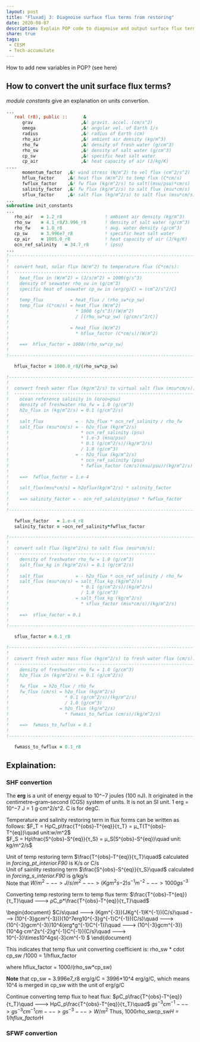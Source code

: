```yaml
---
layout: post
title: "Fluxadj 3: Diagnoise surface flux terms from restoring"
date: 2020-08-07
description: Explain POP code to diagnoise and output surface flux terms from restoring terms
share: true
tags:
 - CESM
 - Tech-accumulate
---
```


How to add new variables in POP? (see here)

## How to convert the unit surface flux terms?
*module constants* give an explanation on units convertion.
```fortran
...
   real (r8), public ::      &
      grav                  ,&! gravit. accel. (cm/s^2)
      omega                 ,&! angular vel. of Earth 1/s
      radius                ,&! radius of Earth (cm)
      rho_air               ,&! ambient air density (kg/m^3)
      rho_fw                ,&! density of fresh water (g/cm^3)
      rho_sw                ,&! density of salt water (g/cm^3)
      cp_sw                 ,&! specific heat salt water
      cp_air                ,&! heat capacity of air (J/kg/K)
....
      momentum_factor  ,&! wind stress (N/m^2) to vel flux (cm^2/s^2)
      hflux_factor     ,&! heat flux (W/m^2) to temp flux (C*cm/s)
      fwflux_factor    ,&! fw flux (kg/m^2/s) to salt((msu/psu)*cm/s)
      salinity_factor  ,&! fw flux (kg/m^2/s) to salt flux (msu*cm/s)
      sflux_factor     ,&! salt flux (kg/m^2/s) to salt flux (msu*cm/s)
...
subroutine init_constants
...
   rho_air   = 1.2_r8                ! ambient air density (kg/m^3)
   rho_sw    = 4.1_r8/3.996_r8       ! density of salt water (g/cm^3)
   rho_fw    = 1.0_r8                ! avg. water density (g/cm^3)
   cp_sw     = 3.996e7_r8            ! specific heat salt water
   cp_air    = 1005.0_r8             ! heat capacity of air (J/kg/K)   
   ocn_ref_salinity   = 34.7_r8      ! (psu)   
...
!-----------------------------------------------------------------------
!
!  convert heat, solar flux (W/m^2) to temperature flux (C*cm/s):
!  --------------------------------------------------------------
!    heat_flux in (W/m^2) = (J/s/m^2) = 1000(g/s^3)
!    density of seawater rho_sw in (g/cm^3)
!    specific heat of seawater cp_sw in (erg/g/C) = (cm^2/s^2/C)
!
!    temp_flux          = heat_flux / (rho_sw*cp_sw)
!    temp_flux (C*cm/s) = heat_flux (W/m^2)
!                         * 1000 (g/s^3)/(W/m^2)
!                         / [(rho_sw*cp_sw) (g/cm/s^2/C)]
!
!                       = heat_flux (W/m^2)
!                         * hflux_factor (C*cm/s)/(W/m^2)
!
!    ==>  hflux_factor = 1000/(rho_sw*cp_sw)
!
!-----------------------------------------------------------------------

   hflux_factor = 1000.0_r8/(rho_sw*cp_sw)

!-----------------------------------------------------------------------
!
!  convert fresh water flux (kg/m^2/s) to virtual salt flux (msu*cm/s):
!  --------------------------------------------------------------------
!    ocean reference salinity in (o/oo=psu)
!    density of freshwater rho_fw = 1.0 (g/cm^3)
!    h2o_flux in (kg/m^2/s) = 0.1 (g/cm^2/s)
!
!    salt_flux            = - h2o_flux * ocn_ref_salinity / rho_fw
!    salt_flux (msu*cm/s) = - h2o_flux (kg/m^2/s)
!                           * ocn_ref_salinity (psu)
!                           * 1.e-3 (msu/psu)
!                           * 0.1 (g/cm^2/s)/(kg/m^2/s)
!                           / 1.0 (g/cm^3)
!                         = - h2o_flux (kg/m^2/s)
!                           * ocn_ref_salinity (psu)
!                           * fwflux_factor (cm/s)(msu/psu)/(kg/m^2/s)
!
!    ==>  fwflux_factor = 1.e-4
!
!    salt_flux(msu*cm/s) = h2oflux(kg/m^2/s) * salinity_factor
!
!    ==> salinity_factor = - ocn_ref_salinity(psu) * fwflux_factor
!
!-----------------------------------------------------------------------

   fwflux_factor   = 1.e-4_r8
   salinity_factor = -ocn_ref_salinity*fwflux_factor

!-----------------------------------------------------------------------
!
!  convert salt flux (kg/m^2/s) to salt flux (msu*cm/s):
!  -----------------------------------------------------
!    density of freshwater rho_fw = 1.0 (g/cm^3)
!    salt_flux_kg in (kg/m^2/s) = 0.1 (g/cm^2/s)
!
!    salt_flux            = - h2o_flux * ocn_ref_salinity / rho_fw
!    salt_flux (msu*cm/s) = salt_flux_kg (kg/m^2/s)
!                           * 0.1 (g/cm^2/s)/(kg/m^2/s)
!                           / 1.0 (g/cm^3)
!                         = salt_flux_kg (kg/m^2/s)
!                           * sflux_factor (msu*cm/s)/(kg/m^2/s)
!
!    ==>  sflux_factor = 0.1
!
!-----------------------------------------------------------------------

   sflux_factor = 0.1_r8

!-----------------------------------------------------------------------
!
!  convert fresh water mass flux (kg/m^2/s) to fresh water flux (cm/s):
!  --------------------------------------------------------------------
!    density of freshwater rho_fw = 1.0 (g/cm^3)
!    h2o_flux in (kg/m^2/s) = 0.1 (g/cm^2/s)
!
!    fw_flux  = h2o_flux / rho_fw
!    fw_flux (cm/s) = h2o_flux (kg/m^2/s)
!                     * 0.1 (g/cm^2/s)/(kg/m^2/s)
!                     / 1.0 (g/cm^3)
!                   = h2o_flux (kg/m^2/s)
!                     * fwmass_to_fwflux (cm/s)/(kg/m^2/s)
!
!    ==>  fwmass_to_fwflux = 0.1
!
!-----------------------------------------------------------------------

   fwmass_to_fwflux = 0.1_r8      
```

## **Explaination:**
### SHF convertion
The **erg** is a unit of energy equal to 10^−7 joules (100 nJ). It originated in the centimetre–gram–second (CGS) system of units. It is not an SI unit. 1 erg = 10^−7 J = 1 g⋅cm^2/s^2.
C is for degC.

Temperature and salinity restoring term in flux forms can be written as follows:
$F_T = HρC_p\frac{T^{obs}-T^{eq}}{τ_T} = μ_T(T^{obs}-T^{eq})\quad    unit:w/m^2$  
$F_S = Hρ\frac{S^{obs}-S^{eq}}{τ_S} = μ_S(S^{obs}-S^{eq})\quad      unit: kg/m^2/s$    

Unit of temp restoring term $\frac{T^{obs}-T^{eq}}{τ_T}\quad$ calculated in *forcing_pt_interior.F90* is K/s  or C/s   
Unit of sainlity restoring term $\frac{S^{obs}-S^{eq}}{τ_S}\quad$ calculated in *forcing_s_interior.F90* is g/kg/s    
Note that 
$W/m^2 ---> J/s/m^2 ---> (Kgm^2s{-2})s^{-1}m^{-2} ---> 1000gs^{-3}$

Converting temp restoring term to temp flux term:
$\frac{T^{obs}-T^{eq}}{τ_T}\quad --->  ρC_p*\frac{T^{obs}-T^{eq}}{τ_T}\quad$

\begin{document}
$C/s\quad ---> (Kgm^{-3})(JKg^{-1}K^{-1})(C/s)\quad ---> (10^{-3}gcm^{-3}))(10^7erg10^{-3}g^{-1}C^{-1})(C/s)\quad --->
  (10^{-3}gcm^{-3})10^4(erg*g^{-1}C^{-1})\quad ---> (10^{-3}gcm^{-3})(10^4g⋅cm^2s^{-2}g^{-1}C^{-1})(C/s)\quad --->
  10^{-3}\times10^4gs{-3}cm^{-1} $
\end{document}

This indicates that temp flux unit converting coefficient is:
rho_sw * cdot cp_sw /1000 = 1/hflux_factor

where hflux_factor = 1000/(rho_sw*cp_sw)

**Note** that cp_sw = 3.996e7_r8 erg/g/C = 3996*10^4 erg/g/C, which means 10^4 is merged in cp_sw with the unit of erg/g/C

Continue converting temp flux to heat flux:
$ρC_p\frac{T^{obs}-T^{eq}}{τ_T}\quad ---> HρC_p\frac{T^{obs}-T^{eq}}{τ_T}\quad$
$gs^{-3}cm^{-1} ---> gs^{-3}cm^{-1}cm ---> gs^{-3} ---> W/m^2$
Thus, 1000*rho_sw*cp_sw*H = 1/hflux_factor*H

### SFWF convertion